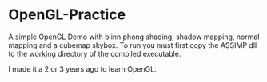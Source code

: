 # OpenGL-Practice

A simple OpenGL Demo with blinn phong shading, shadow mapping, normal mapping and a cubemap skybox. To run you must first copy the ASSIMP dll to the working directory of the compiled executable.

I made it a 2 or 3 years ago to learn OpenGL.
